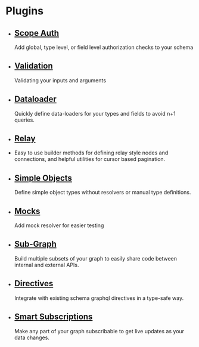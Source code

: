# Plugins

- ## [Scope Auth](./scope-auth.md)
  Add global, type level, or field level authorization checks to your schema
- ## [Validation](./validation.md)
  Validating your inputs and arguments
- ## [Dataloader](./dataloader.md)
  Quickly define data-loaders for your types and fields to avoid n+1 queries.
- ## [Relay](./relay.md)
- Easy to use builder methods for defining relay style nodes and connections, and helpful utilities
  for cursor based pagination.
- ## [Simple Objects](./simple-objects.md)
  Define simple object types without resolvers or manual type definitions.
- ## [Mocks](./mocks.md)
  Add mock resolver for easier testing
- ## [Sub-Graph](./sub-graph.md)
  Build multiple subsets of your graph to easily share code between internal and external APIs.
- ## [Directives](./directives.md)
  Integrate with existing schema graphql directives in a type-safe way.
- ## [Smart Subscriptions](./smart-subscriptions.md)
  Make any part of your graph subscribable to get live updates as your data changes.
